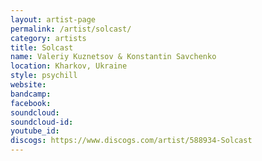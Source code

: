 ```yaml
---
layout: artist-page
permalink: /artist/solcast/
category: artists
title: Solcast
name: Valeriy Kuznetsov & Konstantin Savchenko
location: Kharkov, Ukraine
style: psychill
website: 
bandcamp: 
facebook: 
soundcloud: 
soundcloud-id: 
youtube_id: 
discogs: https://www.discogs.com/artist/588934-Solcast
---
```


